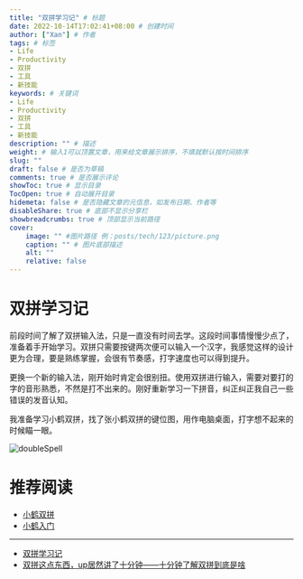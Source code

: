 ```yaml
---
title: "双拼学习记" # 标题
date: 2022-10-14T17:02:41+08:00 # 创建时间
author: ["Xan"] # 作者
tags: # 标签
- Life
- Productivity
- 双拼
- 工具
- 新技能
keywords: # 关键词
- Life
- Productivity
- 双拼
- 工具
- 新技能
description: "" # 描述
weight: # 输入1可以顶置文章，用来给文章展示排序，不填就默认按时间排序
slug: ""
draft: false # 是否为草稿
comments: true # 是否展示评论
showToc: true # 显示目录
TocOpen: true # 自动展开目录
hidemeta: false # 是否隐藏文章的元信息，如发布日期、作者等
disableShare: true # 底部不显示分享栏
showbreadcrumbs: true # 顶部显示当前路径
cover:
    image: "" #图片路径 例：posts/tech/123/picture.png
    caption: "" # 图片底部描述
    alt: ""
    relative: false
---
```


# 双拼学习记
前段时间了解了双拼输入法，只是一直没有时间去学。这段时间事情慢慢少点了，准备着手开始学习。双拼只需要按键两次便可以输入一个汉字，我感觉这样的设计更为合理，要是熟练掌握，会很有节奏感，打字速度也可以得到提升。

更换一个新的输入法，刚开始时肯定会很别扭。使用双拼进行输入，需要对要打的字的音形熟悉，不然是打不出来的。刚好重新学习一下拼音，纠正纠正我自己一些错误的发音认知。

我准备学习小鹤双拼，找了张小鹤双拼的键位图，用作电脑桌面，打字想不起来的时候瞄一眼。

![doubleSpell](https://bu.dusays.com/2022/10/30/635e1d0475d82.png)

# 推荐阅读
- [小鹤双拼](https://flypy.com/)
- [小鹤入门](https://help.flypy.com/#/xh)
***
- [双拼学习记](https://geekplux.com/posts/learn_shuangpin)
- [双拼这点东西，up居然讲了十分钟——十分钟了解双拼到底是啥](https://www.bilibili.com/video/BV16J411G7YT?spm_id_from=333.337.search-card.all.click&vd_source=ae16ff6478eb15c1b87880540263910b)

